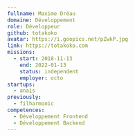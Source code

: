 ```yaml
---
fullname: Maxime Dréau
domaine: Développement
role: Développeur
github: totakoko
avatar: https://i.goopics.net/pZwkP.jpg
link: https://totakoko.com
missions:
  - start: 2018-11-13
    end: 2022-01-13
    status: independent
    employer: octo
startups:
  - anais
previously:
  - filharmonic
competences:
  - Développement Frontend
  - Développement Backend
---
```

